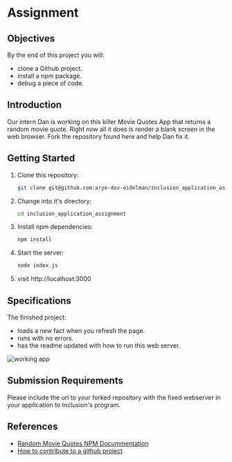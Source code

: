 # Assignment

## Objectives

By the end of this project you will:

- clone a Github project.
- install a npm package.
- debug a piece of code.

## Introduction

Our intern Dan is working on this killer Movie Quotes App that returns a random movie quote. Right now all it does is render a blank screen in the web browser. Fork the repository found here and help Dan fix it.  

## Getting Started

1. Clone this repository:

    ```bash
    git clone git@github.com:arye-dov-eidelman/inclusion_application_assignment.git
    ```

2. Change into it's directory:

    ```bash
    cd inclusion_application_assignment
    ```

3. Install npm dependencies:

    ```bash
    npm install
    ```

4. Start the server:

    ```bash
    node index.js
    ```

5. visit http://localhost:3000

## Specifications

The finished project:

- loads a new fact when you refresh the page.
- runs with no errors.
- has the readme updated with how to run this web server.

![working app](app.gif)

## Submission Requirements

Please include the url to your forked repository with the fixed webserver in your application to Inclusion's program.

## References

- [Random Movie Quotes NPM Docummentation](https://www.npmjs.com/package/random-movie-quotes)
- [How to contribute to a github project](https://akrabat.com/the-beginners-guide-to-contributing-to-a-github-project/)